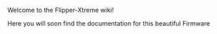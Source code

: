 Welcome to the Flipper-Xtreme wiki!

Here you will soon find the documentation for this beautiful Firmware

